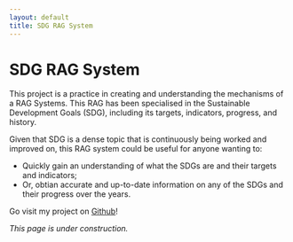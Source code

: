 ```yaml
---
layout: default
title: SDG RAG System
---
```


# SDG RAG System

This project is a practice in creating and understanding the mechanisms of a RAG Systems. This RAG has been specialised in the Sustainable Development Goals (SDG), including its targets, indicators, progress, and history. 

Given that SDG is a dense topic that is continuously being worked and improved on, this RAG system could be useful for anyone wanting to: 
- Quickly gain an understanding of what the SDGs are and their targets and indicators;
- Or, obtian accurate and up-to-date information on any of the SDGs and their progress over the years.

Go visit my project on [Github](https://github.com/philiphkw/SDG-RAG-System/tree/main)!

_This page is under construction._

